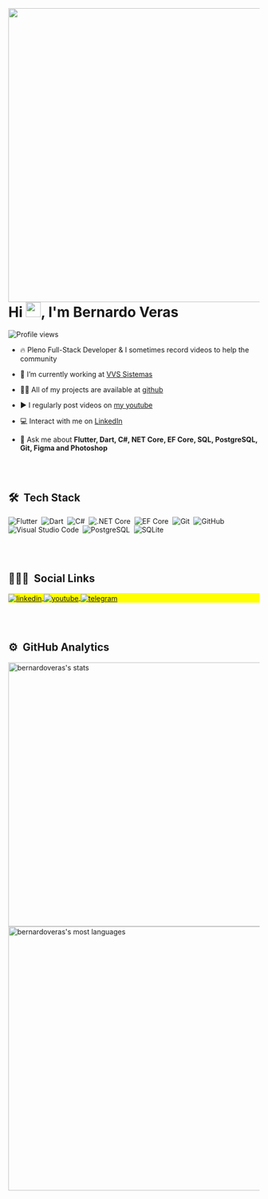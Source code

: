 
<img align="right" height="590em" src="https://raw.githubusercontent.com/gist/bernardoveras/9f0587f3d4e95f47641467401023b7bb/raw/76284d44a657888735d285402a8ccd988d59bec0/githubcard.svg"/>
<h1 align="left">Hi <img src="https://raw.githubusercontent.com/kaueMarques/kaueMarques/master/hi.gif" width="30px">, I'm Bernardo Veras</h1>
<p align="left"> <img src="https://komarev.com/ghpvc/?username=bernardoveras&color=7159C1" alt="Profile views" /> </p>

- 🔥 Pleno Full-Stack Developer & I sometimes record videos to help the community

- 🔭 I’m currently working at [VVS Sistemas](https://vvssistemas.com.br)

- 👨‍💻 All of my projects are available at [github](https://github.com/bernardoveras?tab=repositories)

- ▶️ I regularly post videos on [my youtube](https://www.youtube.com/channel/UCIPQiNyFKC7j7lM-4pni0UQ)

- 💻 Interact with me on [LinkedIn](https://www.linkedin.com/in/bernardoveras)

- 💬 Ask me about **Flutter, Dart, C#, NET Core, EF Core, SQL, PostgreSQL, Git, Figma and Photoshop**

<br><br>

## 🛠 &nbsp;Tech Stack

![Flutter](https://img.shields.io/badge/-Flutter-05122A?style=flat&logo=flutter)&nbsp;
![Dart](https://img.shields.io/badge/-Dart-05122A?style=flat&logo=dart)&nbsp;
![C#](https://img.shields.io/badge/-CSharp-05122A?style=flat&logo=c-sharp)&nbsp;
![.NET Core](https://img.shields.io/badge/-.NET%20Core-05122A?style=flat&logo=net-core)&nbsp;
![EF Core](https://img.shields.io/badge/-EF%20Core-05122A?style=flat&logo=ef-core)&nbsp;
![Git](https://img.shields.io/badge/-Git-05122A?style=flat&logo=git)&nbsp;
![GitHub](https://img.shields.io/badge/-GitHub-05122A?style=flat&logo=github)&nbsp;
![Visual Studio Code](https://img.shields.io/badge/-Visual%20Studio%20Code-05122A?style=flat&logo=visual-studio-code&logoColor=007ACC)&nbsp;
![PostgreSQL](https://img.shields.io/badge/-PostgreSQL-05122A?style=flat&logo=postgresql)&nbsp;
![SQLite](https://img.shields.io/badge/-SQLite-05122A?style=flat&logo=sqlite)&nbsp;

<br><br>

## 👨🏽‍🦲 &nbsp;Social Links

<p align="left" style="background:yellow">
<a href="https://linkedin.com/in/bernardoveras" target="_blank">
  <img align="center" src="https://img.shields.io/badge/-bernardoveras-05122A?style=flat&logo=linkedin" alt="linkedin"/>
</a>
<a href="https://www.youtube.com/channel/UCIPQiNyFKC7j7lM-4pni0UQ" target="_blank">
 <img align="center" src="https://img.shields.io/badge/-bernardoveras-05122A?style=flat&logo=youtube" alt="youtube"/>
</a>
<a href="https://t.me/bernardoveras" target="_blank">
 <img align="center" src="https://img.shields.io/badge/-bernardoveras-05122A?style=flat&logo=telegram" alt="telegram"/>
</a>
</p>

<br><br>

## ⚙️ &nbsp;GitHub Analytics

<p align="left">
<img width="530em" src="https://github-readme-stats.vercel.app/api?username=bernardoveras&show_icons=true&theme=vision-friendly-dark" alt="bernardoveras's stats"/>
<img width="530em" src="https://github-readme-stats.vercel.app/api/top-langs/?username=bernardoveras&layout=compact&theme=vision-friendly-dark" alt="bernardoveras's most languages"/>
</p>
